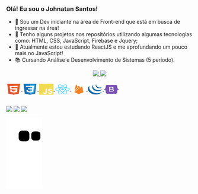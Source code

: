 ### Olá! Eu sou o Johnatan Santos!

- 👋 Sou um Dev iniciante na área de Front-end que está em busca de ingressar na área!
- 🔭 Tenho alguns projetos nos repositórios utilizando algumas tecnologias como: HTML, CSS, JavaScript, Firebase e Jquery;
- 🌱 Atualmente estou estudando ReactJS e me aprofundando um pouco mais no JavaScript!
- 📚 Cursando Análise e Desenvolvimento de Sistemas (5 período).

<div align="center">
  <a href="https://github.com/johnatanSO">
  <img height="160vh" src="https://github-readme-stats.vercel.app/api?username=johnatanSO&show_icons=true&theme=monokai&include_all_commits=true&count_private=true"/>
  <img height="160vh" src="https://github-readme-stats.vercel.app/api/top-langs/?username=johnatanSO&layout=compact&langs_count=7&theme=monokai"/>
</div>
  
</div>
<div style="display: inline_block"><br>
  <img align="center" alt="John-HTML" height="30" width="40" src="https://raw.githubusercontent.com/devicons/devicon/master/icons/html5/html5-original.svg">
  <img align="center" alt="John-CSS" height="30" width="40" src="https://raw.githubusercontent.com/devicons/devicon/master/icons/css3/css3-original.svg">
  <img align="center" alt="John-JS" height="30" width="40" src="https://raw.githubusercontent.com/devicons/devicon/master/icons/javascript/javascript-plain.svg">
  <img align="center" alt="John-React" height="30" width="40" src="https://raw.githubusercontent.com/devicons/devicon/master/icons/react/react-original.svg">
  <img align="center" alt="John-Firebase" height="30" width="40" src="https://raw.githubusercontent.com/devicons/devicon/master/icons/firebase/firebase-plain.svg">
  <img align="center" alt="John-Jquery" height="30" width="40" src="https://raw.githubusercontent.com/devicons/devicon/master/icons/jquery/jquery-original.svg">
  <img align="center" alt="John-Bootstrap" height="30" width="40" src="https://raw.githubusercontent.com/devicons/devicon/master/icons/bootstrap/bootstrap-plain.svg">
  
</div>
  
  ##
  
<div> 
  <a href="https://instagram.com/john.s.o" target="_blank"><img src="https://img.shields.io/badge/-Instagram-%23E4405F?style=for-the-badge&logo=instagram&logoColor=white" target="_blank"></a>
  <a href = "mailto:devsantosjohn@gmail.com"><img src="https://img.shields.io/badge/-Gmail-%23333?style=for-the-badge&logo=gmail&logoColor=white" target="_blank"></a>
  <a href="https://www.linkedin.com/in/johnatan-santos" target="_blank"><img src="https://img.shields.io/badge/-LinkedIn-%230077B5?style=for-the-badge&logo=linkedin&logoColor=white" target="_blank"></a> 
 
  ![Snake animation](https://github.com/johnatanSO/johnatanSO/blob/output/github-contribution-grid-snake.svg)
 
  
</div>

<!--
**johnatanSO/johnatanSO** is a ✨ _special_ ✨ repository because its `README.md` (this file) appears on your GitHub profile.

Here are some ideas to get you started:

- 🔭 I’m currently working on ...
- 🌱 I’m currently learning ...
- 👯 I’m looking to collaborate on ...
- 🤔 I’m looking for help with ...
- 💬 Ask me about ...
- 📫 How to reach me: ...
- 😄 Pronouns: ...
- ⚡ Fun fact: ...
-->

